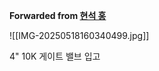 **Forwarded from [현석 홍](https://t.me/no_username_7697213888)**

![[IMG-20250518160340499.jpg]]

4" 10K 게이트 밸브 입고